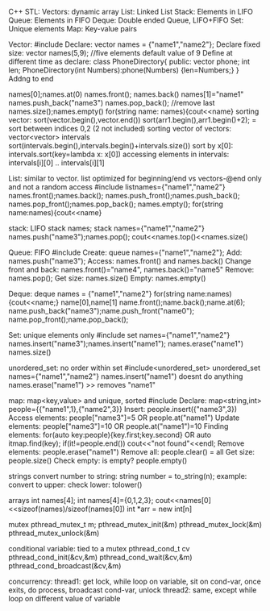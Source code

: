 C++ STL:
Vectors: dynamic array
List: Linked List
Stack: Elements in LIFO
Queue: Elements in FIFO
Deque: Double ended Queue, LIFO+FIFO
Set: Unique elements
Map: Key-value pairs

Vector:
#include <vector>
Declare: vector<string> names = {"name1","name2"};
Declare fixed size: vector<int> names(5,9);     //five elements default value of 9
Define at different time as declare:
class PhoneDirectory{
    public: 
        vector<int> phone;
        int len;
        PhoneDirectory(int Numbers):phone(Numbers) {len=Numbers;}
}
Addng to end

names[0];names.at(0)
names.front(); names.back()
names[1]="name1"
names.push_back("name3")
names.pop_back(); //remove last
names.size();names.empty()
for(string name: names){cout<<name}
sorting vector: sort(vector.begin(),vector.end())
sort(arr1.begin(),arr1.begin()+2); = sort between indices 0,2 (2 not included)
sorting vector of vectors: vector<vector<int>> intervals
sort(intervals.begin(),intervals.begin()+intervals.size())
sort by x[0]: intervals.sort(key=lambda x: x[0])
accessing elements in intervals: intervals[i][0] .. intervals[i][1]

List: similar to vector.
list optimized for beginning/end vs vectors-@end only and not a random access
#include <list>
list<string>names={"name1","name2"}
names.front();names.back();
names.push_front();names.push_back();
names.pop_front();names.pop_back();
names.empty();<tels if list is empty>
for(string name:names){cout<<name}

stack: LIFO
stack<string> names;
stack<string> names={"name1","name2"}
names.push("name3");names.pop();
cout<<names.top()<<names.size()

Queue: FIFO
#include<queue>
Create: queue<string> names={"name1","name2"};
Add: names.push("name3");
Access: names.front() and names.back()
Change front and back: names.front()="name4", names.back()="name5"
Remove: names.pop();
Get size: names.size()
Empty: names.empty()

Deque: 
deque<string> names = {"name1","name2"}
for(string name:names){cout<<name;}
name[0],name[1]
name.front();name.back();name.at(6);
name.push_back("name3");name.push_front("name0");
name.pop_front();name.pop_back();

Set: unique elements only
#include<set>
set<string> names={"name1","name2"}
names.insert("name3");names.insert("name1");
names.erase("name1")
names.size()

unordered_set: no order within set
#include<unordered_set>
unordered_set<string> names={"name1","name2"}
names.insert("name1") doesnt do anything
names.erase("name1") >> removes "name1"

map: map<key,value> and unique, sorted
#include<map>
Declare: map<string,int> people={{"name1",1},{"name2",3}}
Insert: people.insert({"name3",3})
Access elements: people["name3"]=5 OR people.at("name1")
Update elements: people["name3"]=10 OR people.at("name1")=10
Finding elements: for(auto key:people){key.first;key.second}
    OR 
    auto itmap.find(key); 
    if(it!=people.end()) cout<<"not found"<<endl;
Remove elements: people.erase("name1")
Remove all: people.clear() = all
Get size: people.size()
Check empty: is empty? people.empty()

strings
convert number to string: string number = to_string(n);
example:
convert to upper:
check lower: tolower()

arrays
int names[4];
int names[4]={0,1,2,3}; 
cout<<names[0]<<sizeof(names)/sizeof(names[0])
int *arr = new int[n]

mutex
pthread_mutex_t m;
pthread_mutex_init(&m)
pthread_mutex_lock(&m)
pthread_mutex_unlock(&m)

conditional variable: tied to a mutex
pthread_cond_t cv
pthread_cond_init(&cv,&m)
pthread_cond_wait(&cv,&m)
pthread_cond_broadcast(&cv,&m)

concurrency:
thread1: get lock, while loop on variable, sit on cond-var, once exits, do process, 
    broadcast cond-var, unlock
thread2: same, except while loop on different value of variable

